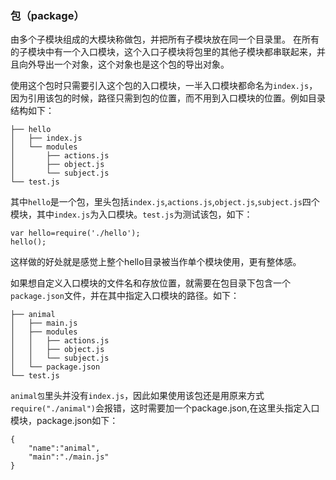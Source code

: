 ### 包（package）
由多个子模块组成的大模块称做包，并把所有子模块放在同一个目录里。
在所有的子模块中有一个入口模块，这个入口子模块将包里的其他子模块都串联起来，并且向外导出一个对象，这个对象也是这个包的导出对象。

使用这个包时只需要引入这个包的入口模块，一半入口模块都命名为`index.js`，因为引用该包的时候，路径只需到包的位置，而不用到入口模块的位置。例如目录结构如下：

```
├── hello
│   ├── index.js
│   └── modules
│       ├── actions.js
│       ├── object.js
│       └── subject.js
└── test.js

```

其中`hello`是一个包，里头包括`index.js`,`actions.js`,`object.js`,`subject.js`四个模块，其中`index.js`为入口模块。`test.js`为测试该包，如下：

```
var hello=require('./hello');
hello();

```
这样做的好处就是感觉上整个hello目录被当作单个模块使用，更有整体感。

如果想自定义入口模块的文件名和存放位置，就需要在包目录下包含一个`package.json`文件，并在其中指定入口模块的路径。如下：

```
├── animal
│   ├── main.js
│   ├── modules
│   │   ├── actions.js
│   │   ├── object.js
│   │   └── subject.js
│   └── package.json
└── test.js

```

`animal包`里头并没有`index.js`，因此如果使用该包还是用原来方式`require("./animal")`会报错，这时需要加一个package.json,在这里头指定入口模块，package.json如下：

```
{
    "name":"animal",
    "main":"./main.js"
}

```